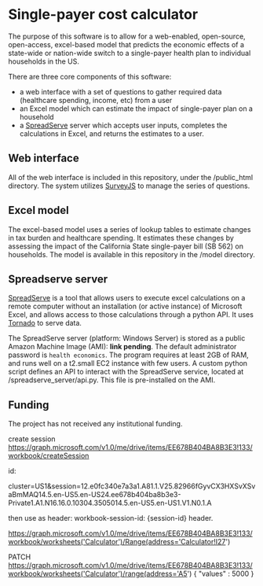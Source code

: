 # Single-payer cost calculator

The purpose of this software is to allow for a web-enabled, open-source, open-access, excel-based model that predicts the economic effects of a state-wide or nation-wide switch to a single-payer health plan to individual households in the US. 

There are three core components of this software: 
- a web interface with a set of questions to gather required data (healthcare spending, income, etc) from a user
- an Excel model which can estimate the impact of single-payer plan on a household
- a [SpreadServe](http://spreadserve.com/) server which accepts user inputs, completes the calculations in Excel, and returns the estimates to a user.

## Web interface

All of the web interface is included in this repository, under the /public_html directory. The system utilizes [SurveyJS](http://surveyjs.io) to manage the series of questions. 

## Excel model

The excel-based model uses a series of lookup tables to estimate changes in tax burden and healthcare spending. It estimates these changes by assessing the impact of the California State single-payer bill (SB 562) on households. The model is available in this repository in the /model directory. 

## Spreadserve server

[SpreadServe](http://spreadserve.com/) is a tool that allows users to execute excel calculations on a remote computer without an installation (or active instance) of Microsoft Excel, and allows access to those calculations through a python API. It uses [Tornado](http://www.tornadoweb.org/) to serve data.

The SpreadServe server (platform: Windows Server) is stored as a public Amazon Machine Image (AMI): **link pending**. The default administrator password is ```health economics```. The program requires at least 2GB of RAM, and runs well on a t2.small EC2 instance with few users. A custom python script defines an API to interact with the SpreadServe service, located at /spreadserve_server/api.py. This file is pre-installed on the AMI.


<!-- Contributers (alphabetical)
- Dr. Hank Abrons, MD, past president, California Chapter, Physicians for a National Health Plan
- Dr. Alex Goodell, Resident Physician, Stanford University
- Benjamin Herzel, Medical Student, Loma Linda University Physicians for a National Health Plan
- Dr. James G Kahn, Professor at University of San Francisco California and past president, California Chapter, Physicians for a National Health Plan 
- Andrew McGuire, Executive Director, California OneCare
- Todd Lash, Managing Director, Tenaya Partners
 -->

Funding
-------
The project has not received any institutional funding.


create session
https://graph.microsoft.com/v1.0/me/drive/items/EE678B404BA8B3E3!133/workbook/createSession


id:


cluster=US1&session=12.e0fc340e7a3a1.A81.1.V25.82966fGyvCX3HXSvXSvaBmMAQ14.5.en-US5.en-US24.ee678b404ba8b3e3-Private1.A1.N16.16.0.10304.3505014.5.en-US5.en-US1.V1.N0.1.A

then use as header: 
workbook-session-id: {session-id} header.


https://graph.microsoft.com/v1.0/me/drive/items/EE678B404BA8B3E3!133/workbook/worksheets('Calculator')/Range(address='Calculator!I27')



PATCH
https://graph.microsoft.com/v1.0/me/drive/items/EE678B404BA8B3E3!133/workbook/worksheets('Calculator')/range(address='A5')
{
"values" : 5000
}